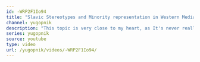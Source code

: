 ```yaml
---
id: -WRP2F1Io94
title: "Slavic Stereotypes and Minority representation in Western Media - An Eastern European Critique"
channel: yugopnik
description: "This topic is very close to my heart, as It's never really talked about. Even though I've considered myself a \"Citizen of the World\" the particular misrepresentation of my own culture has always cut deep. This though does not mean I endorse \"cultural representation\" in modern media as a simple profit source. In this critique I look at the intent behind creating diverse media - instead of diverse media itself."
series: yugopnik
source: youtube
type: video
url: /yugopnik/videos/-WRP2F1Io94/
---
```

